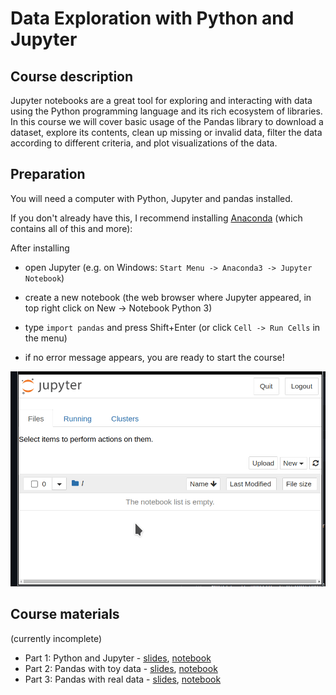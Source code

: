 # Data Exploration with Python and Jupyter

## Course description

Jupyter notebooks are a great tool for exploring and interacting with data using the Python programming language and its rich ecosystem of libraries.
In this course we will cover basic usage of the Pandas library to download a dataset, explore its contents, clean up missing or invalid data, filter the data according to different criteria, and plot visualizations of the data.

## Preparation

You will need a computer with Python, Jupyter and pandas installed.

If you don't already have this, I recommend installing [Anaconda](https://www.anaconda.com/products/individual) (which contains all of this and more):

After installing

- open Jupyter (e.g. on Windows: `Start Menu -> Anaconda3 -> Jupyter Notebook`)

- create a new notebook (the web browser where Jupyter appeared, in top right click on New -> Notebook Python 3)

- type `import pandas` and press Shift+Enter (or click `Cell -> Run Cells` in the menu)

- if no error message appears, you are ready to start the course!

![setup screenshot](setup.apng)

## Course materials

(currently incomplete)

- Part 1: Python and Jupyter - [slides](https://ssciwr.github.io/jupyter-data-exploration/index.html), [notebook](todo)
- Part 2: Pandas with toy data - [slides](https://ssciwr.github.io/jupyter-data-exploration/pandas-toy-data.slides.html), [notebook](todo)
- Part 3: Pandas with real data - [slides](https://ssciwr.github.io/jupyter-data-exploration/pandas-real-data.slides.html), [notebook](todo)
